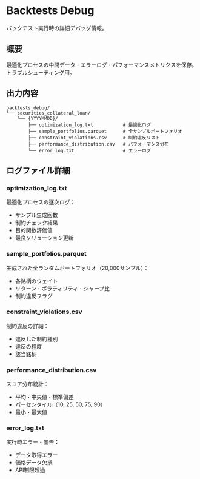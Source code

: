# Backtests Debug

バックテスト実行時の詳細デバッグ情報。

## 概要

最適化プロセスの中間データ・エラーログ・パフォーマンスメトリクスを保存。トラブルシューティング用。

## 出力内容

```
backtests_debug/
└── securities_collateral_loan/
    └── {YYYYMMDD}/
        ├── optimization_log.txt           # 最適化ログ
        ├── sample_portfolios.parquet      # 全サンプルポートフォリオ
        ├── constraint_violations.csv      # 制約違反リスト
        ├── performance_distribution.csv   # パフォーマンス分布
        └── error_log.txt                  # エラーログ
```

## ログファイル詳細

### optimization_log.txt
最適化プロセスの逐次ログ：
- サンプル生成回数
- 制約チェック結果
- 目的関数評価値
- 最良ソリューション更新

### sample_portfolios.parquet
生成された全ランダムポートフォリオ（20,000サンプル）：
- 各銘柄のウェイト
- リターン・ボラティリティ・シャープ比
- 制約違反フラグ

### constraint_violations.csv
制約違反の詳細：
- 違反した制約種別
- 違反の程度
- 該当銘柄

### performance_distribution.csv
スコア分布統計：
- 平均・中央値・標準偏差
- パーセンタイル（10, 25, 50, 75, 90）
- 最小・最大値

### error_log.txt
実行時エラー・警告：
- データ取得エラー
- 価格データ欠損
- API制限超過
